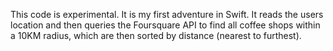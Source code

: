 This code is experimental. It is my first adventure in Swift. It reads the users location and then queries the Foursquare API to find all coffee shops within a 10KM radius, which are then sorted by distance (nearest to furthest).
